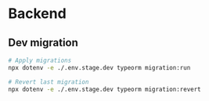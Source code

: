 # Backend

## Dev migration

```sh
# Apply migrations
npx dotenv -e ./.env.stage.dev typeorm migration:run

# Revert last migration
npx dotenv -e ./.env.stage.dev typeorm migration:revert
```
